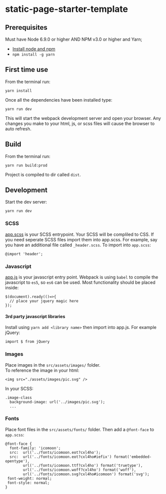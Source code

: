 # static-page-starter-template

## Prerequisites

Must have Node 6.9.0 or higher AND NPM v3.0 or higher and Yarn;
* [Install node and npm]([https://nodejs.org/en/download/)
* `npm install -g yarn`

## First time use

From the terminal run:
```
yarn install
```
Once all the dependencies have been installed type:
```
yarn run dev
```
This will start the webpack development server and open your browser. Any changes you make to your html, js, or scss files
will cause the browser to auto refresh.

## Build

From the terminal run:
```
yarn run build:prod
```
Project is compiled to dir called `dist`.

## Development

Start the dev server:
```
yarn run dev
```

### SCSS
[app.scss](https://github.com/TrimAgency/static-page-starter-template/blob/master/src/assets/scss/app.scss) is your SCSS entrypoint.  Your SCSS will be compliled to CSS.  If you need seperate SCSS files import them into app.scss.
For example, say you have an additional file called `_header.scss`. To import into `app.scss`:
```
@import 'header';
```
### Javascript
[app.js](https://github.com/TrimAgency/static-page-starter-template/blob/master/src/app.js) is your javascript entry point.
Webpack is using `babel` to compile the javascript to `es5`, so `es6` can be used. Most functionality should be placed inside:
```
$(document).ready(()=>{
  // place your jquery magic here
});
```
#### 3rd party javascript libraries
Install using `yarn add <library name>` then import into app.js. For example jQuery:
```
import $ from jQuery
```

### Images
Place images in the `src/assets/images/` folder.  
To reference the image in your html:
```
<img src="./assets/images/pic.svg" />
```
In your SCSS:
```
.image-class
  background-image: url('../images/pic.svg');
  ...
```

### Fonts
Place font files in the `src/assets/fonts/` folder.
Then add a `@font-face` to `app.scss`:
```
@font-face {
  font-family: 'icomoon';
  src:  url('../fonts/icomoon.eot?cxl4ho');
  src:  url('../fonts/icomoon.eot?cxl4ho#iefix') format('embedded-opentype'),
        url('../fonts/icomoon.ttf?cxl4ho') format('truetype'),
        url('../fonts/icomoon.woff?cxl4ho') format('woff'),
        url('../fonts/icomoon.svg?cxl4ho#icomoon') format('svg');
 font-weight: normal;
 font-style: normal;
} 
 ```


